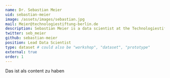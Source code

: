 ```yaml
---
name: Dr. Sebastian Meier
uid: sebastian-meier
image: /assets/images/sebastian.jpg
mail: Meier@technologiestiftung-berlin.de
description: Sebastian Meier is a data scientist at the Technologiestiftung Berlin. He graduated in Communication, Interface Design and completed his PhD in Geoinformatics at Potsdam University. His research focus lies on spatial data analytics and visualisation as well as human-centred perspectives on software interfaces.
twitter: seb_meier
github: sebastian-meier
position: Lead Data Scientist
type: dataset # could also be "workshop", "dataset", "prototype"
external: true
order: 1
---
```


Das ist als content zu haben
